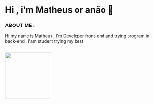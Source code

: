 # Hi , i'm Matheus or anão 👋

<!--
**Biganao/Biganao** is a ✨ _special_ ✨ repository because its `README.md` (this file) appears on your GitHub profile.

Here are some ideas to get you started:

- 🔭 I’m currently working on ...
- 🌱 I’m currently learning ...
- 👯 I’m looking to collaborate on ...
- 🤔 I’m looking for help with ...
- 💬 Ask me about ...
- 📫 How to reach me: ...
- 😄 Pronouns: ...
- ⚡ Fun fact: ...
-->
### ABOUT ME :

Hi my name is Matheus , i'm Developer front-end and trying program in back-end , i'am student trying my best 

##

<div>
  <img height="150em" src="https://github-readme-stats.vercel.app/api?username=biganao&theme=algolia&show_icons=1">
 
